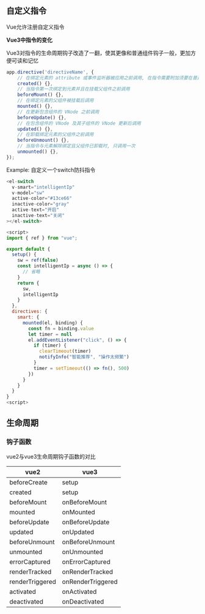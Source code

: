 ## 自定义指令

Vue允许注册自定义指令

**Vue3中指令的变化**

Vue3对指令的生命周期钩子改造了一翻，使其更像和普通组件钩子一般，更加方便可读和记忆

```js
app.directive('directiveName', {
    // 在绑定元素的 attribute 或事件监听器被应用之前调用, 在指令需要附加须要在普通的 v-on 事件监听器前调用的事件监听器时，这很有用
    created() {},
    // 当指令第一次绑定到元素并且在挂载父组件之前调用
    beforeMount() {},
    // 在绑定元素的父组件被挂载后调用
    mounted() {},
    // 在更新包含组件的 VNode 之前调用
    beforeUpdate() {},
    // 在包含组件的 VNode 及其子组件的 VNode 更新后调用
    updated() {},
    // 在卸载绑定元素的父组件之前调用
    beforeUnmount() {},
    // 当指令与元素解除绑定且父组件已卸载时, 只调用一次
    unmounted() {},
});
```

Example: 自定义一个switch防抖指令

```js
<el-switch
  v-smart="intelligentIp"
  v-model="sw"
  active-color="#13ce66"
  inactive-color="gray"
  active-text="开启"
  inactive-text="关闭"
></el-switch>

<script>
import { ref } from "vue";

export default {
  setup() {
    sw = ref(false)
    const intelligentIp = async () => {
      // 省略
    }
    return {
      sw,
      intelligentIp
    }
  },
  directives: {
    smart: {
      mounted(el, binding) {
        const fn = binding.value
        let timer = null
        el.addEventListener("click", () => {
          if (timer) {
            clearTimeout(timer)
            notifyInfo("智能推荐", "操作太频繁")
          }
          timer = setTimeout(() => fn(), 500)
        })
      }
    }
  }
}
<script>
```

## 生命周期

### 钩子函数

vue2与vue3生命周期钩子函数的对比

| vue2 | vue3 |
| ---- | ---- |
|beforeCreate|setup|
|created|setup|
|beforeMount|onBeforeMount|
|mounted|onMounted|
|beforeUpdate|onBeforeUpdate|
|updated|onUpdated|
|beforeUnmount|onBeforeUnmount|
|unmounted|onUnmounted|
|errorCaptured|onErrorCaptured|
|renderTracked|onRenderTracked|
|renderTriggered|onRenderTriggered|
|activated|onActivated|
|deactivated|onDeactivated|

